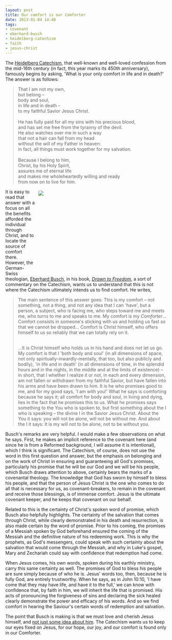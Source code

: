 ```yaml
---
layout: post
title: Our comfort is our Comforter
date: 2013-01-04 14:40
tags:
- covenant
- eberhard-busch
- heidelberg-catechism
- faith
- jesus-christ
---
```

<p>The <a href="http://crcna.org/welcome/beliefs/confessions/heidelberg-catechism" target="_blank">Heidelberg Catechism</a>, that well-known and well-loved confession from the mid-16th century (in fact, this year marks its 450th anniversary), famously begins by asking, 'What is your only comfort in life and in death?' The answer is as follows:</p>
<blockquote>
That I am not my own,<br>
but belong –<br>
body and soul,<br>
in life and in death –<br>
to my faithful Savior Jesus Christ.<br>
<br>
He has fully paid for all my sins with his precious blood,<br>
and has set me free from the tyranny of the devil.<br>
He also watches over me in such a way<br>
that not a hair can fall from my head<br>
without the will of my Father in heaven:<br>
in fact, all things must work together for my salvation.<br>
<br>
Because I belong to him,<br>
Christ, by his Holy Spirit,<br>
assures me of eternal life<br>
and makes me wholeheartedly willing and ready<br>
from now on to live for him.<br>
</blockquote>
<div style="float: right; margin: 5px 1px 0px 10px; width: 400px; height: 267px;"><img src="https://dl.dropbox.com/u/3897986/Jake%20Blog%20Images/heidelberg2.jpg" /></div>
<p>It is easy to read that answer with a focus on all the benefits afforded the individual through Christ, and to locate the source of comfort there. However, the German-Swiss theologian, <a href="http://wwwuser.gwdg.de/~ebusch/welcome-e.htm" target="_blank">Eberhard Busch</a>, in his book, <a href="http://www.amazon.co.uk/gp/product/0802863787/ref=as_li_qf_sp_asin_il_tl?ie=UTF8&amp;tag=jakebeldercom-21&amp;linkCode=as2&amp;camp=1634&amp;creative=6738&amp;creativeASIN=0802863787" target="_blank"><em>Drawn to Freedom</em></a>, a sort of commentary on the Catechism, wants us to understand that this is not where the Catechism ultimately intends us to find comfort. He writes,</p>
<blockquote>
The main sentence of this answer goes: This is my comfort &ndash; not something, not a thing, and not any idea that I can 'have', but a person, a subject, who is facing me, who steps toward me and meets me, who turns to me and speaks to me. My comfort is my <em>Comforter</em>... Comfort consists in someone's sticking with us and holding us fast so that we cannot be dropped... Comfort is Christ himself, who offers himself to us so reliably that we can totally rely on it.<br><br>

...It is Christ himself who holds us in his hand and does not let us go. My comfort is that I 'both body and soul' (in all dimensions of space, not only spiritually-inwardly-mentally, that too, but also publicly and bodily), 'in life and in death' (in all dimensions of time, in the splendid hours and in the nights, in the middle and at the limits of existence) &ndash; in short, that I whether I realize it or not, in each and every dimension, am not fallen or withdrawn from my faithful Savior, but have fallen into his arms and have been drawn to him. It is he who promises good to me, and for my good says, 'I am with you!' What he says is comforting because he says it; all comfort for body and soul, in living and dying, lies in the fact that he promises this to us. What he promises says something to the You who is spoken to, but first something about the I who is speaking &ndash; the divine I in the Savior Jesus Christ. About the You it says: you will not be alone, will not be without me. And about the I it says: It is my will not to be alone, not to be without you.
</blockquote>
<p>Busch's remarks are very helpful. I would make a few observations on what he says. First, he makes an implicit reference to the covenant here (and since he is from a Reformed background, I will assume it is intentional), which I think is significant. The Catechism, of course, does not use the word in this first question and answer, but the emphasis on belonging and on the work of Christ in ensuring and guaranteeing all God's promises, particularly his promise that he will be our God and we will be his people, which Busch draws attention to above, certainly bears the marks of a covenantal theology. The knowledge that God has sworn by himself to bless his people, and that the person of Jesus Christ is the one who comes to do all that is necessary for us, as covenant-breakers, to remain in the covenant and receive those blessings, is of immense comfort. Jesus is the ultimate covenant keeper, and he keeps that covenant on our behalf.</p>
<p>Related to this is the certainty of Christ's spoken word of promise, which Busch also helpfully highlights. The certainty of the salvation that comes through Christ, while clearly demonstrated in his death and resurrection, is also made certain by the word of promise. Prior to his coming, the promises of a Messiah spoken by God beforehand ensured the coming of the Messiah and the definitive nature of his redeeming work. This is why the prophets, as God's messengers, could speak with such certainty about the salvation that would come through the Messiah, and why in Luke's gospel, Mary and Zechariah could say with confidence that redemption had come.</p>
<p>When Jesus comes, his own words, spoken during his earthly ministry, carry this same certainty as well. The promises of God to bless his people are sure simply because of who he is. Jesus' words too, then, because he is fully God, are entirely trustworthy. When he says, as in John 10:10, 'I have come that they may have life, and have it to the full,' we can know with confidence that, by faith in him, we will inherit the life that is promised. His acts of pronouncing the forgiveness of sins and declaring the sick healed clearly demonstrate the power and efficacy of his words. And so we find comfort in hearing the Saviour's certain words of redemption and salvation.</p>

The point that Busch is making is that we must love and cherish Jesus himself, and <a href="http://jakebelder.com/80709040" target="_blank">not just some idea about him</a>. The Catechism wants us to keep our eyes fixed on Jesus, for our hope, our joy, and our comfort is found only in our Comforter.
